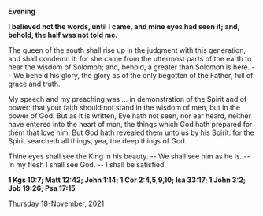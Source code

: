 **Evening**

**I believed not the words, until I came, and mine eyes had seen it; and, behold, the half was not told me.**
 
The queen of the south shall rise up in the judgment with this generation, and shall condemn it: for she came from the uttermost parts of the earth to hear the wisdom of Solomon; and, behold, a greater than Solomon is here. -- We beheld his glory, the glory as of the only begotten of the Father, full of grace and truth.
 
My speech and my preaching was ... in demonstration of the Spirit and of power: that your faith should not stand in the wisdom of men, but in the power of God. But as it is written, Eye hath not seen, nor ear heard, neither have entered into the heart of man, the things which God hath prepared for them that love him. But God hath revealed them unto us by his Spirit: for the Spirit searcheth all things, yea, the deep things of God.
 
Thine eyes shall see the King in his beauty. -- We shall see him as he is. -- In my flesh I shall see God. -- I shall be satisfied.  

**1 Kgs 10:7; Matt 12:42; John 1:14; 1 Cor 2:4,5,9,10; Isa 33:17; 1 John 3:2; Job 19:26; Psa 17:15**

[Thursday 18-November, 2021](https://t.me/daily_light)
